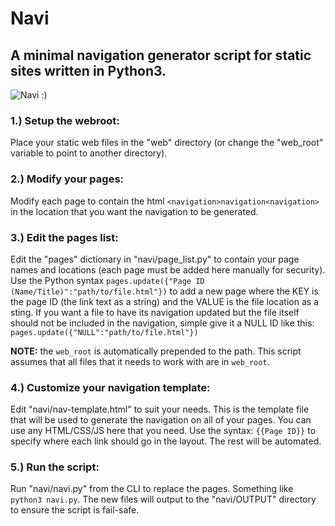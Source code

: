 # Navi

## A minimal navigation generator script for static sites written in Python3.

![Navi :)](https://orig00.deviantart.net/4f58/f/2016/105/8/9/the_legend_of_zelda_navi_pagedoll_by_gabagarb-d9z1que.gif)

### 1.) Setup the webroot: 

Place your static web files in the "web" directory (or change the "web_root" variable to point to another directory).

### 2.) Modify your pages: 

Modify each page to contain the html ```<navigation>navigation<navigation>``` in the location that you want the navigation to be generated.

### 3.) Edit the pages list:

Edit the "pages" dictionary in "navi/page_list.py" to contain your page names and locations (each page must be added here manually for security). Use the Python syntax ```pages.update({"Page ID (Name/Title)":"path/to/file.html"})``` to add a new page where the KEY is the page ID (the link text as a string) and the VALUE is the file location as a sting. If you want a file to have its navigation updated but the file itself should not be included in the navigation, simple give it a NULL ID like this: ```pages.update({"NULL":"path/to/file.html"})```

**NOTE:** the ```web_root``` is automatically prepended to the path. This script assumes that all files that it needs to work with are in ```web_root```.  

### 4.) Customize your navigation template:

Edit "navi/nav-template.html" to suit your needs. This is the template file that will be used to generate the navigation on all of your pages. You can use any HTML/CSS/JS here that you need. Use the syntax: ```{{Page ID}}``` to specify where each link should go in the layout. The rest will be automated. 

### 5.) Run the script:

Run "navi/navi.py" from the CLI to replace the pages. Something like ```python3 navi.py```. The new files will output to the "navi/OUTPUT" directory to ensure the script is fail-safe. 
